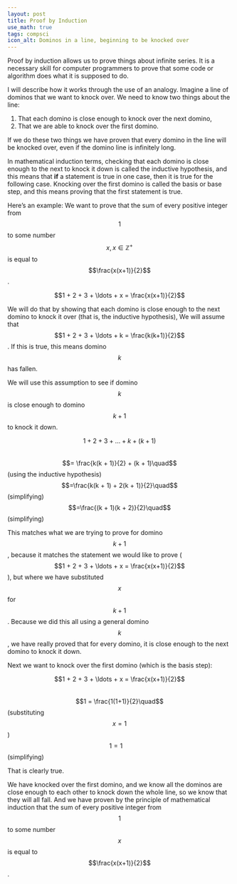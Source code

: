 ```yaml
---
layout: post
title: Proof by Induction
use_math: true
tags: compsci
icon_alt: Dominos in a line, beginning to be knocked over
---
```

Proof by induction allows us to prove things about infinite series. It is a necessary skill for computer programmers to prove that some code or algorithm does what it is supposed to do.

I will describe how it works through the use of an analogy. Imagine a line of dominos that we want to knock over. We need to know two things about the line:
1. That each domino is close enough to knock over the next domino,
2. That we are able to knock over the first domino.

If we do these two things we have proven that every domino in the line will be knocked over, even if the domino line is infinitely long.

In mathematical induction terms, checking that each domino is close enough to the next to knock it down is called the inductive hypothesis, and this means that **if** a statement is true in one case, then it is true for the following case.
Knocking over the first domino is called the basis or base step, and this means proving that the first statement is true.

Here’s an example:
We want to prove that the sum of every positive integer from $$1$$ to some number $$x, x \in \mathbb{Z}^{+}$$ is equal to $$\frac{x(x+1)}{2}$$.

$$1 + 2 + 3 + \ldots + x = \frac{x(x+1)}{2}$$

We will do that by showing that each domino is close enough to the next domino to knock it over (that is, the inductive hypothesis),
We will assume that $$1 + 2 + 3 + \ldots + k = \frac{k(k+1)}{2}$$. If this is true, this means domino $$k$$ has fallen.

We will use this assumption to see if domino $$k$$ is close enough to domino $$k + 1$$ to knock it down.

$$1 + 2 + 3 + \ldots + k + (k + 1)$$\
$$= \frac{k(k + 1)}{2} + (k + 1)\quad$$ (using the inductive hypothesis)\
$$=\frac{k(k + 1) + 2(k + 1)}{2}\quad$$ (simplifying)\
$$=\frac{(k + 1)(k + 2)}{2}\quad$$ (simplifying)

This matches what we are trying to prove for domino $$k+1$$, because it matches the statement we would like to prove ($$1 + 2 + 3 + \ldots + x = \frac{x(x+1)}{2}$$), but where we have substituted $$x$$ for $$k+1$$.
Because we did this all using a general domino $$k$$, we have really proved that for every domino, it is close enough to the next domino to knock it down.

Next we want to knock over the first domino (which is the basis step):

$$1 + 2 + 3 + \ldots + x = \frac{x(x+1)}{2}$$\
$$1 = \frac{1(1+1)}{2}\quad$$ (substituting $$x = 1$$)\
$$1 = 1\quad$$ (simplifying)

That is clearly true.

We have knocked over the first domino, and we know all the dominos are close enough to each other to knock down the whole line, so we know that they will all fall.
And we have proven by the principle of mathematical induction that the sum of every positive integer from $$1$$ to some number $$x$$ is equal to $$\frac{x(x+1)}{2}$$.